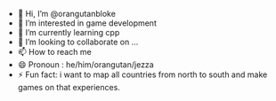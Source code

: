 - 👋 Hi, I’m @orangutanbloke
- 👀 I’m interested in game development
- 🌱 I’m currently learning cpp
- 💞️ I’m looking to collaborate on ...
- 📫 How to reach me
- 😄 Pronoun : he/him/orangutan/jezza
- ⚡ Fun fact: i want to map all countries from north to south and make games on that experiences.

<!---
orangutanbloke/orangutanbloke is a ✨ special ✨ repository because its `README.md` (this file) appears on your GitHub profile.
You can click the Preview link to take a look at your changes.
--->
